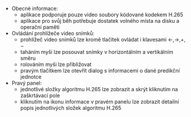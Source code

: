 ﻿- Obecné informace:
	- aplikace podporuje pouze video soubory kódované kodekem H.265
	- aplikace pro svůj běh potřebuje dostatek volného místa na disku a operační paměti
- Ovládání prohlížeče video snímků:
	- prohlížeč video snímků lze kromě tlačítek ovládat i klavesami ←,→,+,−
	- taháním myši lze posouvat snímky v horizontálním a vertikálním směru
	- rolováním myši lze přibližovat
	- pravým tlačítkem lze otevřít dialog s informacemi o dané predikční jednotce
- Pravý panel:
	- jednotlivé složky algoritmu H.265 lze zobrazit a skrýt kliknutím na zaškrtávací pole
	- kliknutím na ikonu informace v pravém panelu lze zobrazit detailní popis jednotlivých složek algoritmu H.265